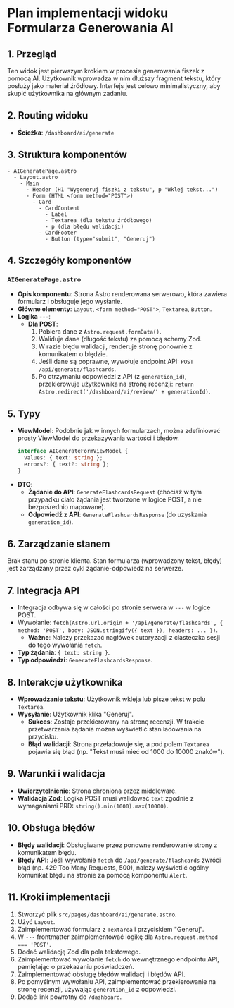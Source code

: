 # Plan implementacji widoku Formularza Generowania AI

## 1. Przegląd

Ten widok jest pierwszym krokiem w procesie generowania fiszek z pomocą AI. Użytkownik wprowadza w nim dłuższy fragment tekstu, który posłuży jako materiał źródłowy. Interfejs jest celowo minimalistyczny, aby skupić użytkownika na głównym zadaniu.

## 2. Routing widoku

- **Ścieżka**: `/dashboard/ai/generate`

## 3. Struktura komponentów

```
- AIGeneratePage.astro
  - Layout.astro
    - Main
      - Header (H1 "Wygeneruj fiszki z tekstu", p "Wklej tekst...")
      - Form (HTML <form method="POST">)
        - Card
          - CardContent
            - Label
            - Textarea (dla tekstu źródłowego)
            - p (dla błędu walidacji)
          - CardFooter
            - Button (type="submit", "Generuj")
```

## 4. Szczegóły komponentów

### `AIGeneratePage.astro`

- **Opis komponentu**: Strona Astro renderowana serwerowo, która zawiera formularz i obsługuje jego wysłanie.
- **Główne elementy**: `Layout`, `<form method="POST">`, `Textarea`, `Button`.
- **Logika `---`**:
  - **Dla POST**:
    1. Pobiera dane z `Astro.request.formData()`.
    2. Waliduje dane (długość tekstu) za pomocą schemy Zod.
    3. W razie błędu walidacji, renderuje stronę ponownie z komunikatem o błędzie.
    4. Jeśli dane są poprawne, wywołuje endpoint API: `POST /api/generate/flashcards`.
    5. Po otrzymaniu odpowiedzi z API (z `generation_id`), przekierowuje użytkownika na stronę recenzji: `return Astro.redirect('/dashboard/ai/review/' + generationId)`.

## 5. Typy

- **ViewModel**: Podobnie jak w innych formularzach, można zdefiniować prosty ViewModel do przekazywania wartości i błędów.
  ```typescript
  interface AIGenerateFormViewModel {
    values: { text: string };
    errors?: { text?: string };
  }
  ```
- **DTO**:
  - **Żądanie do API**: `GenerateFlashcardsRequest` (chociaż w tym przypadku ciało żądania jest tworzone w logice POST, a nie bezpośrednio mapowane).
  - **Odpowiedź z API**: `GenerateFlashcardsResponse` (do uzyskania `generation_id`).

## 6. Zarządzanie stanem

Brak stanu po stronie klienta. Stan formularza (wprowadzony tekst, błędy) jest zarządzany przez cykl żądanie-odpowiedź na serwerze.

## 7. Integracja API

- Integracja odbywa się w całości po stronie serwera w `---` w logice POST.
- Wywołanie: `fetch(Astro.url.origin + '/api/generate/flashcards', { method: 'POST', body: JSON.stringify({ text }), headers: ... })`.
  - **Ważne**: Należy przekazać nagłówek autoryzacji z ciasteczka sesji do tego wywołania `fetch`.
- **Typ żądania**: `{ text: string }`.
- **Typ odpowiedzi**: `GenerateFlashcardsResponse`.

## 8. Interakcje użytkownika

- **Wprowadzanie tekstu**: Użytkownik wkleja lub pisze tekst w polu `Textarea`.
- **Wysyłanie**: Użytkownik klika "Generuj".
  - **Sukces**: Zostaje przekierowany na stronę recenzji. W trakcie przetwarzania żądania można wyświetlić stan ładowania na przycisku.
  - **Błąd walidacji**: Strona przeładowuje się, a pod polem `Textarea` pojawia się błąd (np. "Tekst musi mieć od 1000 do 10000 znaków").

## 9. Warunki i walidacja

- **Uwierzytelnienie**: Strona chroniona przez middleware.
- **Walidacja Zod**: Logika POST musi walidować `text` zgodnie z wymaganiami PRD: `string().min(1000).max(10000)`.

## 10. Obsługa błędów

- **Błędy walidacji**: Obsługiwane przez ponowne renderowanie strony z komunikatem błędu.
- **Błędy API**: Jeśli wywołanie `fetch` do `/api/generate/flashcards` zwróci błąd (np. 429 Too Many Requests, 500), należy wyświetlić ogólny komunikat błędu na stronie za pomocą komponentu `Alert`.

## 11. Kroki implementacji

1. Stworzyć plik `src/pages/dashboard/ai/generate.astro`.
2. Użyć `Layout`.
3. Zaimplementować formularz z `Textarea` i przyciskiem "Generuj".
4. W `---` frontmatter zaimplementować logikę dla `Astro.request.method === 'POST'`.
5. Dodać walidację Zod dla pola tekstowego.
6. Zaimplementować wywołanie `fetch` do wewnętrznego endpointu API, pamiętając o przekazaniu poświadczeń.
7. Zaimplementować obsługę błędów walidacji i błędów API.
8. Po pomyślnym wywołaniu API, zaimplementować przekierowanie na stronę recenzji, używając `generation_id` z odpowiedzi.
9. Dodać link powrotny do `/dashboard`.
